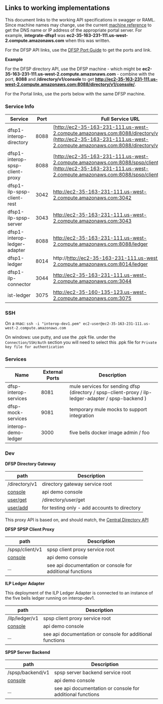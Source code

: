 ## Links to working implementations
This document links to the working API specifications in swagger or RAML. Since machine names may change, use the current [machine reference](../AWS/Infrastructure/machines.md) to get the DNS name or IP address of the appropriate portal server. For example, **integrate-dfsp1** was **ec2-35-163-231-111.us-west-2.compute.amazonaws.com** when this was written.

For the DFSP API links, use the [DFSP Port Guide](../DFSP/README.md#default-ports) to get the ports and link.

**Example**

For the DFSP directory API, use the DFSP machine - which might be **ec2-35-163-231-111.us-west-2.compute.amazonaws.com** - combine with the port, **8088** and **/directory/v1/console** to get **http://ec2-35-163-231-111.us-west-2.compute.amazonaws.com:8088/directory/v1/console/**.

For the Portal links, use the ports below with the same DFSP machine.

### Service Info

| Service | Port | Full Service URL |
| ------- | ---- | ----------- |
| dfsp1-interop-directory | 8088 |  [http://ec2-35-163-231-111.us-west-2.compute.amazonaws.com:8088/directory/v1](http://ec2-35-163-231-111.us-west-2.compute.amazonaws.com:8088/directory/v1/console) |
| dfsp1-interop-spsp-client-proxy | 8088 |  [http://ec2-35-163-231-111.us-west-2.compute.amazonaws.com:8088/spsp/client/v1](http://ec2-35-163-231-111.us-west-2.compute.amazonaws.com:8088/spsp/client/v1/console) |
| dfsp1-ilp-spsp-client-rest | 3042 | http://ec2-35-163-231-111.us-west-2.compute.amazonaws.com:3042 |
| dfsp1-ilp-spsp-server | 3043 | http://ec2-35-163-231-111.us-west-2.compute.amazonaws.com:3043 |
| dfsp1-interop-ledger-adapter | 8088 |  http://ec2-35-163-231-111.us-west-2.compute.amazonaws.com:8088/ledger |
| dfsp1-ledger | 8014 | http://http://ec2-35-163-231-111.us-west-2.compute.amazonaws.com:8014/ledger |
| dfsp1-ilp-connector | 3044 | http://ec2-35-163-231-111.us-west-2.compute.amazonaws.com:3044 |
| ist-ledger | 3075 | http://ec2-35-160-135-123.us-west-2.compute.amazonaws.com:3075 |

### SSH

On a mac:  `ssh -i "interop-dev1.pem" ec2-user@ec2-35-163-231-111.us-west-2.compute.amazonaws.com`

On windows:  use putty, and use the .ppk file.  under the `Connection/SSH/Auth` section you will need to select this .ppk file for `Private key file for authentication`

### Services

| Name | External Ports | Description |
| ---- | -------------- | ----------- |
| dfsp-interop-services | 8081 | mule services for sending dfsp (directory / spsp-client-proxy / ilp-ledger-adapter / spsp-backend ) |
| dfsp-mock-services | 9081 | temporary mule mocks to support integration |
| interop-demo-ledger | 3000 | five bells docker image admin / foo |

### Dev

**DFSP Directory Gateway**

| path | Description |
| ---- | ----------- |
| /directory/v1 | directory gateway service root
| [console](http://ec2-35-163-231-111.us-west-2.compute.amazonaws.com:8088/directory/v1/console/) | api demo console |
| [user/get](http://ec2-35-163-231-111.us-west-2.compute.amazonaws.com:8088/directory/v1/user/get) | /directory/user/get |
| [user/add](http://ec2-35-163-231-111.us-west-2.compute.amazonaws.com:8088/directory/v1/user/add) | for testing only - add accounts to directory |

This proxy API is based on, and should match, the [Central Directory API](./CentralDirectory/central_directory_endpoints.md)

**DFSP SPSP Client Proxy**

| path | Description |
| ---- | ----------- |
| /spsp/client/v1 | spsp client proxy service root |
| [console](http://ec2-35-163-231-111.us-west-2.compute.amazonaws.com:8088/spsp/client/v1/console/) | api demo console |
| ... | see api documentation or console for additional functions |

**ILP Ledger Adapter**

This deployment of the ILP Ledger Adapter is connected to an instance of the five bells ledger running on interop-dev1.

| path | Description |
| ---- | ----------- |
| /ilp/ledger/v1 | spsp client proxy service root |
| [console](http://ec2-35-163-231-111.us-west-2.compute.amazonaws.com:8088/ledger/console/) | api demo console |
| ... | see api documentation or console for additional functions |

**SPSP Server Backend**

| path | Description |
| ---- | ----------- |
| /spsp/backend/v1 | spsp server backend service root |
| [console](http://ec2-35-163-231-111.us-west-2.compute.amazonaws.com:8090/spsp/backend/v1/console/) | api demo console |
| ... | see api documentation or console for additional functions |
